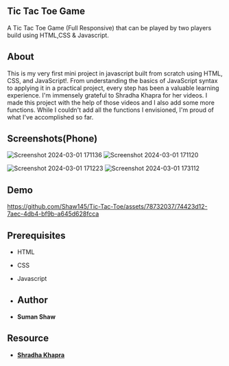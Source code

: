 ## Tic Tac Toe Game
A Tic Tac Toe Game (Full Responsive) that can be played by two players build using HTML,CSS & Javascript.

## About
This is my very first mini project in javascript built from scratch using HTML, CSS, and JavaScript!. From understanding the basics of JavaScript syntax to applying it in a practical project, every step has been a valuable learning experience.
I'm immensely grateful to Shradha Khapra for her videos. I made this project with the help of those videos and I also add some more functions. While I couldn't add all the functions I envisioned, I'm proud of what I've accomplished so far. 

## Screenshots(Phone)

![Screenshot 2024-03-01 171136](https://github.com/Shaw145/Tic-Tac-Toe/assets/78732037/00c2c414-3c3b-40da-bf46-22c8c75b497f)     ![Screenshot 2024-03-01 171120](https://github.com/Shaw145/Tic-Tac-Toe/assets/78732037/2b48fccb-be34-4e2f-8f51-e6a602cab868)

![Screenshot 2024-03-01 171223](https://github.com/Shaw145/Tic-Tac-Toe/assets/78732037/424dea77-d77a-4a30-837d-f50d7ee31509)     ![Screenshot 2024-03-01 173112](https://github.com/Shaw145/Tic-Tac-Toe/assets/78732037/57947220-93b8-42ef-85fa-688650ceccbb)

## Demo

https://github.com/Shaw145/Tic-Tac-Toe/assets/78732037/74423d12-7aec-4db4-bf9b-a645d628fcca


## Prerequisites

- HTML
- CSS
- Javascript

- ## Author
- **Suman Shaw**

## Resource

- <a href="https://www.youtube.com/@shradhaKD" target="blank"> **Shradha Khapra** </a>
